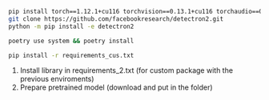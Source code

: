<!-- conda install pytorch torchvision torchaudio cudatoolkit=10.2 -c pytorch -y -->
```bash
pip install torch==1.12.1+cu116 torchvision==0.13.1+cu116 torchaudio==0.12.1 --extra-index-url https://download.pytorch.org/whl/cu116
git clone https://github.com/facebookresearch/detectron2.git
python -m pip install -e detectron2

poetry use system && poetry install

pip install -r requirements_cus.txt
```
1. Install library in requirements_2.txt (for custom package with the previous enviroments)
2. Prepare pretrained model (download and put in the folder)
